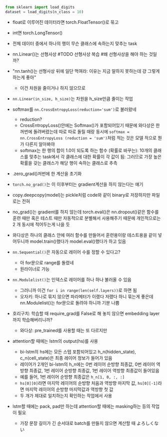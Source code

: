 ```python
from sklearn import load_digits
dataset = load_digits(n_class = 10)
```
- float로 이루어진 데이터라면 torch.FloatTensor()로 묶고
- int면 torch.LongTensor()

- 전체 데이터 중에서 하나의 행이 무슨 클래스에 속하는지 맞추는 task
- nn.Linear()는 선형사상  #TODO 선형사상 복습 #왜 선형사상을 해야 하는 것일까?
- "nn.tanh()는 선형사상 뒤에 일단 먹여라: 이유는 지금 말하지 못하는데 걍 그렇게 하는게 좋아"
  - 이건 차원을 줄이거나 하지 않으므로
- ```nn.Linear(in_size, h_size)```는 차원을 h_size만큼 줄이는 작업
- softmax를 ```nn.CrossEntropyLoss(reduction='sum')```로 불러왔네
  - reduction?
  - CrossEntropyLoss()안에는 Softmax()가 포함되어있기 때문에 와다상은 한꺼번에 돌려버렸는데 따로 따로 돌릴 때랑 동시에 ```softmax = nn.CrossEntropyLoss
  (reduction = 'sum')```처럼 적는 것은 모델 적으로 뭔가 다른지 알아봐야
  - softmax는 한 행의 합이 1.0이 되도록 하는 함수 (확률로 바꾸는): 10개의 클래스를 맞추는 task에서 각 클래스에 대한 확률이 각 값이 됨: 그러므로 가장 높은 확률을 갖는 클래스가 해당 
  행이 속하는 클래스로 추측

- .zero_grad()저번에 한 계산을 초기화
- ```torch.no_grad()```는 이 이후부터는 gradient계산을 하지 않는다는 얘기
- copy.deepcopy(model)는 pickle처럼 code와 같이 binary로 저장하지만 파일로는 전혀
- no_grad()는 gradient를 하지 않는데 torch.eval()은 nn.dropout()같은 함수를 훈련 때만 혹은 테스트 때만 자동적으로 분별해서 사용해주기 때문에 개인적으로는 2 개 동시에 
적어두는게 나을 듯

- 와다상은 하나의 클래스 안에 여러 함수를 만들어서 훈련용이랑 테스트용을 같이 넣어두니까 model.train()했다가 model.eval()했다가 하고 있음

- ```nn.Sequential()```은 자동으로 레이어 수를 정할 수 있다고?
  - 아 for문으로 range를 돌렸네
  - 원라이너로 가능
  
- ```nn.Modulelist()```는 인덱스로 레이어를 하나 하나 불러올 수 있음
  - 그러니까 이건 ```for i in range(len(self.layers))```로 하면 됨
  - 오자키: 하나로 묶지 않으면 파라메터가 이랬다 저랬다 하니 묶는게 좋은데 nn.Modulelist()는 for문으로 돌려야 하니까 기분 나쁨
  
- 호리구치: 학습할 때 require_grad를 False로 해 놓지 않으면 embedding layer까지 학습해버리니까?
  - 와다상: pre_trained를 사용할 때는 또 다르지만
  
- attention할 때에는 lstm의 output(hs)를 사용
  - bi-lstm의 hs에는 모든 스텝 포함되어있고 h_n(hidden_state), c_n(cell_state)은 최종 레이어 정보가 들어가 있음
  - 레이어가 2개인 bi-lstm의 h_n에는 0번 레이어 순방향 최종값, 0번 레이어 역방향 최종값, 1번 레이어 순방향 최종값, 1번 레이어 역방향 최종값이 들어있음
  - 예를 들어, 1번 레이어 순방향 최종값은 ```h_n[1, 0, :, :]```
  - ```hs[0][0]```라면 마지막 레이어의 순방향 처음과 역방향 마지막 값, ```hs[0][-1]```라면 마지막 레이어의 순방향 마지막값과 역방향 첫 값
  - 두 개가 제대로 일치하는지 확인하는 작업에서 사용
  
- lstm할 때에는 pack, pad만 하는데 attention할 때에는 masking하는 등의 작업이 필요
  - 가장 문장 길이가 긴 순서대로 batch를 만들지 않으면 계산할 때 よろしくない
